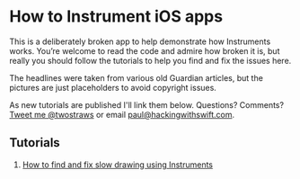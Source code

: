 # How to Instrument iOS apps

This is a deliberately broken app to help demonstrate how Instruments works. You’re welcome to read the code and admire how broken it is, but really you should follow the tutorials to help you find and fix the issues here.

The headlines were taken from various old Guardian articles, but the pictures are just placeholders to avoid copyright issues.

As new tutorials are published I'll link them below. Questions? Comments? [Tweet me @twostraws](https://twitter.com/twostraws) or email <paul@hackingwithswift.com>.

## Tutorials

1. [How to find and fix slow drawing using Instruments](https://www.hackingwithswift.com/articles/79/how-to-find-and-fix-slow-drawing-using-instruments)
